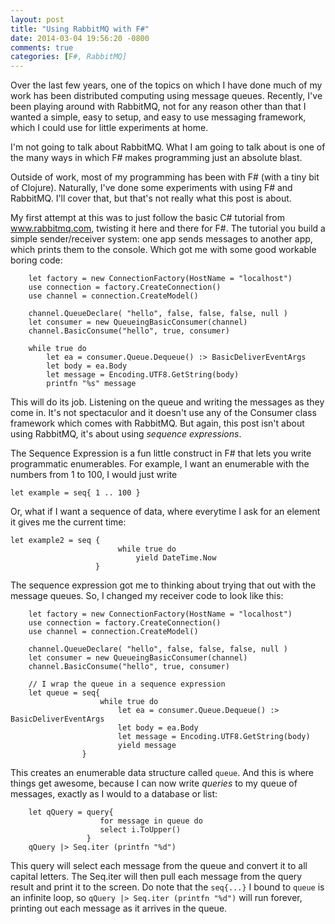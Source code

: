 ```yaml
---
layout: post
title: "Using RabbitMQ with F#"
date: 2014-03-04 19:56:20 -0800
comments: true
categories: [F#, RabbitMQ]
---
```


Over the last few years, one of the topics on which I have done much of my work has been distributed computing using message queues.  Recently, I've been playing around with RabbitMQ, not for any reason other than that I wanted a simple, easy to setup, and easy to use messaging framework, which I could use for little experiments at home.

I'm not going to talk about RabbitMQ.  What I am going to talk about is one of the many ways in which F# makes programming just an absolute blast.

Outside of work, most of my programming has been with F# (with a tiny bit of Clojure).  Naturally, I've done some experiments with using F# and RabbitMQ.  I'll cover that, but that's not really what this post is about.

My first attempt at this was to just follow the basic C# tutorial from www.rabbitmq.com, twisting it here and there for F#.  The tutorial you build a simple sender/receiver system:  one app sends messages to another app, which prints them to the console.  Which got me with some good workable boring code:
```
    let factory = new ConnectionFactory(HostName = "localhost")
    use connection = factory.CreateConnection()
    use channel = connection.CreateModel()

    channel.QueueDeclare( "hello", false, false, false, null )
    let consumer = new QueueingBasicConsumer(channel)
    channel.BasicConsume("hello", true, consumer)

    while true do
        let ea = consumer.Queue.Dequeue() :> BasicDeliverEventArgs
        let body = ea.Body
        let message = Encoding.UTF8.GetString(body)
        printfn "%s" message
```
This will do its job.  Listening on the queue and writing the messages as they come in.  It's not spectaculor and it doesn't use any of the Consumer class framework which comes with RabbitMQ.  But again, this post isn't about using RabbitMQ, it's about using *sequence expressions*.

The Sequence Expression is a fun little construct in F# that lets you write programmatic enumerables.  For example, I want an enumerable with the numbers from 1 to 100, I would just write
```
let example = seq{ 1 .. 100 }
```
Or, what if I want a sequence of data, where everytime I ask for an element it gives me the current time:
```
let example2 = seq { 
						while true do
							yield DateTime.Now
				   }
```

The sequence expression got me to thinking about trying that out with the message queues.  So, I changed my receiver code to look like this:
```
    let factory = new ConnectionFactory(HostName = "localhost")
    use connection = factory.CreateConnection()
    use channel = connection.CreateModel()

    channel.QueueDeclare( "hello", false, false, false, null )
    let consumer = new QueueingBasicConsumer(channel)
    channel.BasicConsume("hello", true, consumer)

    // I wrap the queue in a sequence expression
    let queue = seq{
                    while true do
                        let ea = consumer.Queue.Dequeue() :> BasicDeliverEventArgs
                        let body = ea.Body
                        let message = Encoding.UTF8.GetString(body)
                        yield message
                }
```
This creates an enumerable data structure called `queue`.  And this is where things get awesome, because I can now write *queries* to my queue of messages, exactly as I would to a database or list:
```
    let qQuery = query{
                    for message in queue do
                    select i.ToUpper()
                 }
    qQuery |> Seq.iter (printfn "%d")
```
This query will select each message from the queue and convert it to all capital letters.  The Seq.iter will then pull each message from the query result and print it to the screen.  Do note that the `seq{...}` I bound to `queue` is an infinite loop, so `qQuery |> Seq.iter (printfn "%d")` will run forever, printing out each message as it arrives in the queue.